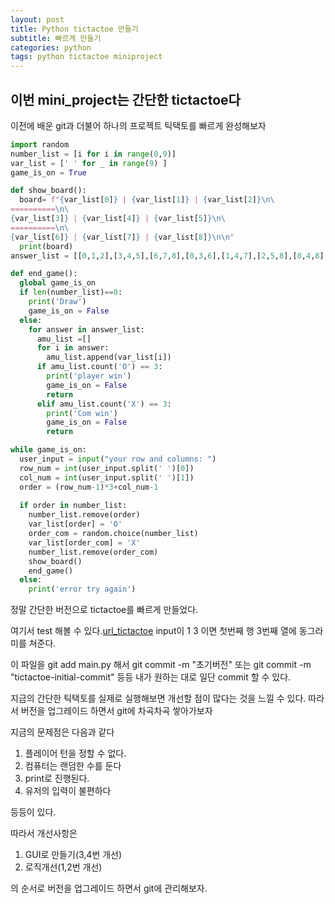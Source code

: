 ```yaml
---
layout: post
title: Python tictactoe 만들기
subtitle: 빠르게 만들기
categories: python
tags: python tictactoe miniproject
---
```


## 이번 mini_project는 간단한 tictactoe다

이전에 배운 git과 더불어 하나의 프로젝트 틱택토를 빠르게 완성해보자
~~~python
import random
number_list = [i for i in range(0,9)]
var_list = [' ' for _ in range(9) ]
game_is_on = True

def show_board():
  board= f"{var_list[0]} | {var_list[1]} | {var_list[2]}\n\
==========\n\
{var_list[3]} | {var_list[4]} | {var_list[5]}\n\
==========\n\
{var_list[6]} | {var_list[7]} | {var_list[8]}\n\n"
  print(board)
answer_list = [[0,1,2],[3,4,5],[6,7,8],[0,3,6],[1,4,7],[2,5,8],[0,4,8],[2,4,6]]

def end_game():
  global game_is_on
  if len(number_list)==0:
    print('Draw')
    game_is_on = False
  else:
    for answer in answer_list:
      amu_list =[]
      for i in answer:
        amu_list.append(var_list[i])
      if amu_list.count('O') == 3:
        print('player win')
        game_is_on = False
        return
      elif amu_list.count('X') == 3:
        print('Com win')
        game_is_on = False
        return

while game_is_on:
  user_input = input("your row and columns: ")
  row_num = int(user_input.split(' ')[0])
  col_num = int(user_input.split(' ')[1])
  order = (row_num-1)*3+col_num-1
  
  if order in number_list:
    number_list.remove(order)
    var_list[order] = 'O'
    order_com = random.choice(number_list)
    var_list[order_com] = 'X'
    number_list.remove(order_com)
    show_board()
    end_game()
  else: 
    print('error try again')
~~~
정말 간단한 버전으로 tictactoe를 빠르게 만들었다.

여기서 test 해볼 수 있다.[url_tictactoe](https://replit.com/@Yusuengjae/tictactoe#main.py)
input이 1 3 이면 첫번째 행 3번째 열에 동그라미를 쳐준다. 

이 파일을 git add main.py 해서 git commit -m "초기버전" 또는 git commit -m "tictactoe-initial-commit" 등등 내가 원하는 대로 일단 commit 할 수 있다.

지금의 간단한 틱택토를 실제로 실행해보면 개선할 점이 많다는 것을 느낄 수 있다. 따라서 버전을 업그레이드 하면서 git에 차곡차곡 쌓아가보자

지금의 문제점은 다음과 같다
1. 플레이어 턴을 정할 수 없다.
2. 컴퓨터는 랜덤한 수를 둔다
3. print로 진행된다.
4. 유저의 입력이 불편하다

등등이 있다.

따라서 개선사항은
1. GUI로 만들기(3,4번 개선)
2. 로직개선(1,2번 개선)

의 순서로 버전을 업그레이드 하면서 git에 관리해보자.

